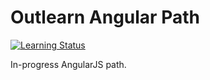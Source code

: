 # Outlearn Angular Path

[![Learning Status](https://img.shields.io/badge/learn_it-missing-red.svg)](#)

In-progress AngularJS path.
